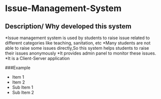 # Issue-Management-System

## Description/ Why developed this system
*Issue management system is used by students to raise issue related to different categories
like teaching, sanitation, etc
*Many students are not able to raise some issues directly,So this system helps students to raise their issues anonymously 
*It provides admin panel to monitor these issues.
*It is a Client-Server application

###Example
 - Item 1
 - Item 2
  - Sub Item 1
  - Sub Item 2
